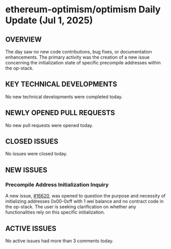 # ethereum-optimism/optimism Daily Update (Jul 1, 2025)
## OVERVIEW 
The day saw no new code contributions, bug fixes, or documentation enhancements. The primary activity was the creation of a new issue concerning the initialization state of specific precompile addresses within the op-stack.

## KEY TECHNICAL DEVELOPMENTS
No new technical developments were completed today.

## NEWLY OPENED PULL REQUESTS
No new pull requests were opened today.

## CLOSED ISSUES
No issues were closed today.

## NEW ISSUES
### Precompile Address Initialization Inquiry
A new issue, [#16620](https://github.com/ethereum-optimism/optimism/issues/16620), was opened to question the purpose and necessity of initializing addresses 0x00-0xff with 1 wei balance and no contract code in the op-stack. The user is seeking clarification on whether any functionalities rely on this specific initialization.

## ACTIVE ISSUES
No active issues had more than 3 comments today.